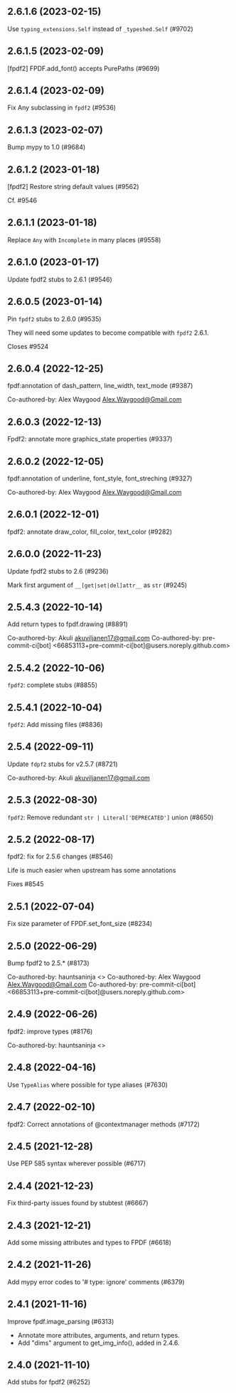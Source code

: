 ## 2.6.1.6 (2023-02-15)

Use `typing_extensions.Self` instead of `_typeshed.Self` (#9702)

## 2.6.1.5 (2023-02-09)

[fpdf2] FPDF.add_font() accepts PurePaths (#9699)

## 2.6.1.4 (2023-02-09)

Fix Any subclassing in `fpdf2` (#9536)

## 2.6.1.3 (2023-02-07)

Bump mypy to 1.0 (#9684)

## 2.6.1.2 (2023-01-18)

[fpdf2] Restore string default values (#9562)

Cf. #9546

## 2.6.1.1 (2023-01-18)

Replace `Any` with `Incomplete` in many places (#9558)

## 2.6.1.0 (2023-01-17)

Update fpdf2 stubs to 2.6.1 (#9546)

## 2.6.0.5 (2023-01-14)

Pin `fpdf2` stubs to 2.6.0 (#9535)

They will need some updates to become compatible with `fpdf2` 2.6.1.

Closes #9524

## 2.6.0.4 (2022-12-25)

fpdf:annotation of dash_pattern, line_width, text_mode (#9387)

Co-authored-by: Alex Waygood <Alex.Waygood@Gmail.com>

## 2.6.0.3 (2022-12-13)

Fpdf2: annotate more graphics_state properties (#9337)

## 2.6.0.2 (2022-12-05)

fpdf:annotation of underline, font_style, font_streching (#9327)

Co-authored-by: Alex Waygood <Alex.Waygood@Gmail.com>

## 2.6.0.1 (2022-12-01)

fpdf2: annotate draw_color, fill_color, text_color (#9282)

## 2.6.0.0 (2022-11-23)

Update fpdf2 stubs to 2.6 (#9236)

Mark first argument of `__[get|set|del]attr__` as `str` (#9245)

## 2.5.4.3 (2022-10-14)

Add return types to fpdf.drawing (#8891)

Co-authored-by: Akuli <akuviljanen17@gmail.com>
Co-authored-by: pre-commit-ci[bot] <66853113+pre-commit-ci[bot]@users.noreply.github.com>

## 2.5.4.2 (2022-10-06)

`fpdf2`: complete stubs (#8855)

## 2.5.4.1 (2022-10-04)

`fpdf2`: Add missing files (#8836)

## 2.5.4 (2022-09-11)

Update `fdpf2` stubs for v2.5.7 (#8721)

Co-authored-by: Akuli <akuviljanen17@gmail.com>

## 2.5.3 (2022-08-30)

`fpdf2`: Remove redundant `str | Literal['DEPRECATED']` union (#8650)

## 2.5.2 (2022-08-17)

fpdf2: fix for 2.5.6 changes (#8546)

Life is much easier when upstream has some annotations

Fixes #8545

## 2.5.1 (2022-07-04)

Fix size parameter of FPDF.set_font_size (#8234)

## 2.5.0 (2022-06-29)

Bump fpdf2 to 2.5.* (#8173)

Co-authored-by: hauntsaninja <>
Co-authored-by: Alex Waygood <Alex.Waygood@Gmail.com>
Co-authored-by: pre-commit-ci[bot] <66853113+pre-commit-ci[bot]@users.noreply.github.com>

## 2.4.9 (2022-06-26)

fpdf2: improve types (#8176)

Co-authored-by: hauntsaninja <>

## 2.4.8 (2022-04-16)

Use `TypeAlias` where possible for type aliases (#7630)

## 2.4.7 (2022-02-10)

fpdf2: Correct annotations of @contextmanager methods (#7172)

## 2.4.5 (2021-12-28)

Use PEP 585 syntax wherever possible (#6717)

## 2.4.4 (2021-12-23)

Fix third-party issues found by stubtest (#6667)

## 2.4.3 (2021-12-21)

Add some missing attributes and types to FPDF (#6618)

## 2.4.2 (2021-11-26)

Add mypy error codes to '# type: ignore' comments (#6379)

## 2.4.1 (2021-11-16)

Improve fpdf.image_parsing (#6313)

* Annotate more attributes, arguments, and return types.
* Add "dims" argument to get_img_info(), added in 2.4.6.

## 2.4.0 (2021-11-10)

Add stubs for fpdf2 (#6252)

